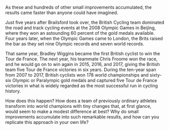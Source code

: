 As these and hundreds of other small improvements accumulated,
the results came faster than anyone could have imagined.

Just five years after Brailsford took over, the British Cycling team
dominated the road and track cycling events at the 2008 Olympic
Games in Beijing, where they won an astounding 60 percent of the
gold medals available. Four years later, when the Olympic Games
came to London, the Brits raised the bar as they set nine Olympic
records and seven world records.

That same year, Bradley Wiggins became the first British cyclist to
win the Tour de France. The next year, his teammate Chris Froome
won the race, and he would go on to win again in 2015, 2016, and
2017, giving the British team five Tour de France victories in six years.
During the ten-year span from 2007 to 2017, British cyclists won
178 world championships and sixty-six Olympic or Paralympic gold
medals and captured five Tour de France victories in what is widely
regarded as the most successful run in cycling history.

How does this happen? How does a team of previously ordinary
athletes transform into world champions with tiny changes that, at
first glance, would seem to make a modest difference at best? Why do
small improvements accumulate into such remarkable results, and
how can you replicate this approach in your own life?